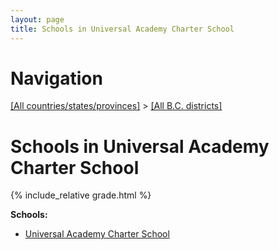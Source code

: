 ```yaml
---
layout: page
title: Schools in Universal Academy Charter School
---
```

# Navigation

[[All countries/states/provinces]](../..) > [[All B.C. districts]](..)

# Schools in Universal Academy Charter School

{% include_relative grade.html %}

**Schools:**

- [Universal Academy Charter School](Universal_Academy_Charter_School.md)
